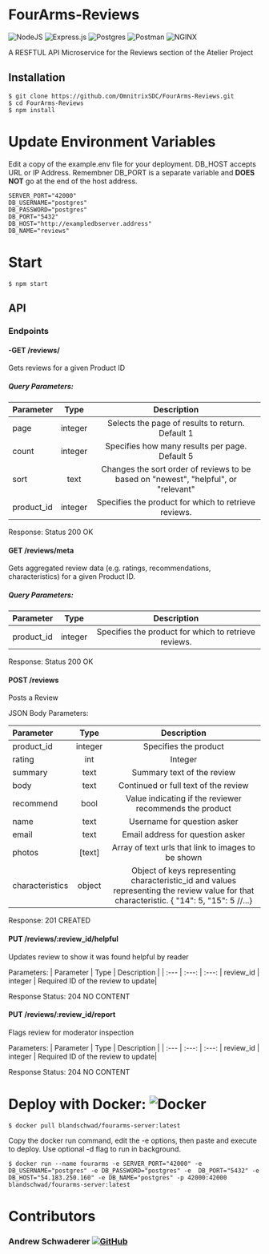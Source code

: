 # FourArms-Reviews

![NodeJS](https://img.shields.io/badge/node.js-6DA55F?style=for-the-badge&logo=node.js&logoColor=white)
![Express.js](https://img.shields.io/badge/Express.js-000000?style=for-the-badge&logo=express&logoColor=white)
![Postgres](https://img.shields.io/badge/postgres-%23316192.svg?style=for-the-badge&logo=postgresql&logoColor=white)
![Postman](https://img.shields.io/badge/Postman-FF6C37?style=for-the-badge&logo=Postman&logoColor=white)
![NGINX](https://img.shields.io/badge/nginx-%23009639.svg?style=for-the-badge&logo=nginx&logoColor=white)

A RESFTUL API Microservice for the Reviews section of the Atelier Project
## Installation
```
$ git clone https://github.com/OmnitrixSDC/FourArms-Reviews.git
$ cd FourArms-Reviews
$ npm install
```

# Update Environment Variables
Edit a copy of the example.env file for your deployment. DB_HOST accepts URL or IP Address. Remembner DB_PORT is a separate variable and **DOES NOT** go at the end of the host address.
```
SERVER_PORT="42000"
DB_USERNAME="postgres"
DB_PASSWORD="postgres"
DB_PORT="5432"
DB_HOST="http://exampledbserver.address"
DB_NAME="reviews"
```

# Start
```
$ npm start
```

## API

### Endpoints
#### -GET /reviews/
Gets reviews for a given Product ID
##### Query Parameters:
| Parameter | Type | Description |
| :---         |     :---:      |          :---: |
| page   | integer     | Selects the page of results to return. Default 1    |
| count     | integer       | Specifies how many results per page.  Default 5      |
| sort     | text       | Changes the sort order of reviews to be based on "newest", "helpful", or "relevant"      |
|product_id |	integer |	Specifies the product for which to retrieve reviews. |

Response: Status 200 OK

#### GET /reviews/meta
Gets aggregated review data (e.g. ratings, recommendations, characteristics) for a given Product ID.
##### Query Parameters:
| Parameter | Type | Description |
| :---         |     :---:      |          :---: |
|product_id |	integer |	Specifies the product for which to retrieve reviews. |


Response: Status 200 OK

#### POST /reviews
Posts a Review

JSON Body Parameters:

| Parameter | Type | Description |
| :---         |     :---:      |          :---: |
|product_id |	integer |	Specifies the product|
|rating 	|int |	Integer |(1-5) |indicating the review rating
summary|	text |	Summary text of the review
body 	|text |	Continued or full text of the review
recommend |	bool | 	Value indicating if the reviewer recommends the product
name |	text |	Username for question asker
email |	text |	Email address for question asker
photos |	[text] |	Array of text urls that link to images to be shown
characteristics |	object |	Object of keys representing characteristic_id and values representing the review value for that characteristic. { "14": 5, "15": 5 //...}

Response: 201 CREATED


#### PUT /reviews/:review_id/helpful
Updates review to show it was found helpful by reader

Parameters:
| Parameter | Type | Description |
| :---         |     :---:      |          :---: |
review_id |  integer |	Required ID of the review to update|

Response Status: 204 NO CONTENT

#### PUT /reviews/:review_id/report
Flags review for moderator inspection

Parameters:
| Parameter | Type | Description |
| :---         |     :---:      |          :---: |
review_id |  integer |	Required ID of the review to update|

Response Status: 204 NO CONTENT

# Deploy with Docker: ![Docker](https://img.shields.io/badge/docker-%230db7ed.svg?style=for-the-badge&logo=docker&logoColor=white)
```
$ docker pull blandschwad/fourarms-server:latest
```

Copy the docker run command, edit the -e options, then paste and execute to deploy. Use optional -d flag to run in background.

```
$ docker run --name fourarms -e SERVER_PORT="42000" -e DB_USERNAME="postgres" -e DB_PASSWORD="postgres" -e  DB_PORT="5432" -e DB_HOST="54.183.250.160" -e DB_NAME="postgres" -p 42000:42000 blandschwad/fourarms-server:latest
```


# Contributors
### Andrew Schwaderer [![GitHub](https://img.shields.io/badge/github-%23121011.svg?style=for-the-badge&logo=github&logoColor=white)](https://github.com/BlandSchwad)
